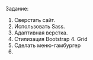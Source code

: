 Задание: 
  1. Cверстать сайт.
  2. Использовать Sass.
  3. Адаптивная верстка.
  4. Стилизация Bootstrap 4. Grid
  5. Сделать меню-гамбургер
  6. 
